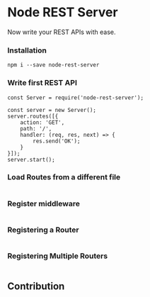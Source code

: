 # Node REST Server
Now write your REST APIs with ease.

### Installation 
```
npm i --save node-rest-server
```

### Write first REST API

```
const Server = require('node-rest-server');

const server = new Server();
server.routes([{
    action: 'GET',
    path: '/',
    handler: (req, res, next) => {
        res.send('OK');
    }
}]);
server.start();
```

### Load Routes from a different file

```
```

### Register middleware

```
```

### Registering a Router

```
```

### Registering Multiple Routers

```
```

## Contribution